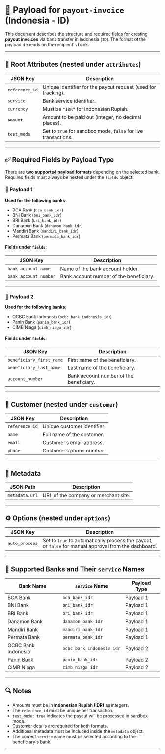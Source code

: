# 📄 Payload for `payout-invoice` (Indonesia - ID)

This document describes the structure and required fields for creating **payout invoices** via bank transfer in Indonesia (`ID`). The format of the payload depends on the recipient's bank.

---

## 🧾 Root Attributes (nested under `attributes`)

| JSON Key       | Description                                                    |
| -------------- | -------------------------------------------------------------- |
| `reference_id` | Unique identifier for the payout request (used for tracking).  |
| `service`      | Bank service identifier.                                       |
| `currency`     | Must be `"IDR"` for Indonesian Rupiah.                         |
| `amount`       | Amount to be paid out (integer, no decimal places).            |
| `test_mode`    | Set to `true` for sandbox mode, `false` for live transactions. |

---

## ✅ Required Fields by Payload Type

There are **two supported payload formats** depending on the selected bank. Required fields must always be nested under the `fields` object.

### 🔹 **Payload 1**

**Used for the following banks**:

- BCA Bank (`bca_bank_idr`)
- BNI Bank (`bni_bank_idr`)
- BRI Bank (`bri_bank_idr`)
- Danamon Bank (`danamon_bank_idr`)
- Mandiri Bank (`mandiri_bank_idr`)
- Permata Bank (`permata_bank_idr`)

#### Fields under `fields`:

| JSON Key              | Description                             |
| --------------------- | --------------------------------------- |
| `bank_account_name`   | Name of the bank account holder.        |
| `bank_account_number` | Bank account number of the beneficiary. |

---

### 🔸 **Payload 2**

**Used for the following banks**:

- OCBC Bank Indonesia (`ocbc_bank_indonesia_idr`)
- Panin Bank (`panin_bank_idr`)
- CIMB Niaga (`cimb_niaga_idr`)

#### Fields under `fields`:

| JSON Key                 | Description                             |
| ------------------------ | --------------------------------------- |
| `beneficiary_first_name` | First name of the beneficiary.          |
| `beneficiary_last_name`  | Last name of the beneficiary.           |
| `account_number`         | Bank account number of the beneficiary. |

---

## 👤 Customer (nested under `customer`)

| JSON Key       | Description                 |
| -------------- | --------------------------- |
| `reference_id` | Unique customer identifier. |
| `name`         | Full name of the customer.  |
| `email`        | Customer’s email address.   |
| `phone`        | Customer’s phone number.    |

---

## 🧩 Metadata

| JSON Path      | Description                          |
| -------------- | ------------------------------------ |
| `metadata.url` | URL of the company or merchant site. |

---

## ⚙️ Options (nested under `options`)

| JSON Key       | Description                                                                                           |
| -------------- | ----------------------------------------------------------------------------------------------------- |
| `auto_process` | Set to `true` to automatically process the payout, or `false` for manual approval from the dashboard. |

---

## 🏦 Supported Banks and Their `service` Names

| Bank Name           | `service` Name            | Payload Type |
| ------------------- | ------------------------- | ------------ |
| BCA Bank            | `bca_bank_idr`            | Payload 1    |
| BNI Bank            | `bni_bank_idr`            | Payload 1    |
| BRI Bank            | `bri_bank_idr`            | Payload 1    |
| Danamon Bank        | `danamon_bank_idr`        | Payload 1    |
| Mandiri Bank        | `mandiri_bank_idr`        | Payload 1    |
| Permata Bank        | `permata_bank_idr`        | Payload 1    |
| OCBC Bank Indonesia | `ocbc_bank_indonesia_idr` | Payload 2    |
| Panin Bank          | `panin_bank_idr`          | Payload 2    |
| CIMB Niaga          | `cimb_niaga_idr`          | Payload 2    |

---

## 🔍 Notes

- Amounts must be in **Indonesian Rupiah (IDR)** as integers.
- The `reference_id` must be unique per transaction.
- `test_mode: true` indicates the payout will be processed in sandbox mode.
- Customer details are required for both formats.
- Additional metadata must be included inside the `metadata` object.
- The correct `service` name must be selected according to the beneficiary's bank.

---
